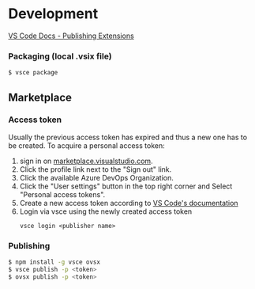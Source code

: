 # Development

[VS Code Docs - Publishing Extensions](https://code.visualstudio.com/docs/extensions/publish-extension)
### Packaging (local .vsix file)
```bash
$ vsce package
```

## Marketplace

### Access token

Usually the previous access token has expired and thus a new one has to be created.
To acquire a personal access token:
1. sign in on [marketplace.visualstudio.com](https://marketplace.visualstudio.com). 
1. Click the profile link next to the "Sign out" link.
1. Click the available Azure DevOps Organization.
1. Click the "User settings" button in the top right corner and Select "Personal access tokens".
1. Create a new access token according to [VS Code's documentation](https://code.visualstudio.com/api/working-with-extensions/publishing-extension#get-a-personal-access-token)
1. Login via vsce using the newly created access token
    ```
    vsce login <publisher name>
    ```

### Publishing

```bash
$ npm install -g vsce ovsx
$ vsce publish -p <token>
$ ovsx publish -p <token>
```